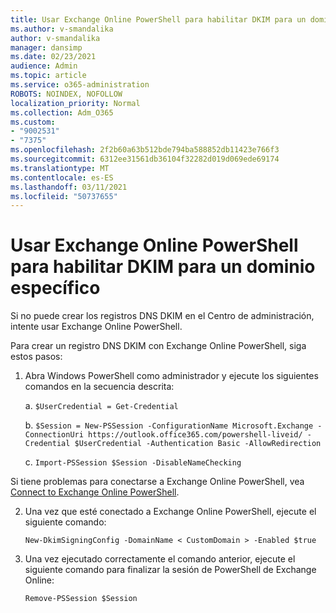 ```yaml
---
title: Usar Exchange Online PowerShell para habilitar DKIM para un dominio específico
ms.author: v-smandalika
author: v-smandalika
manager: dansimp
ms.date: 02/23/2021
audience: Admin
ms.topic: article
ms.service: o365-administration
ROBOTS: NOINDEX, NOFOLLOW
localization_priority: Normal
ms.collection: Adm_O365
ms.custom:
- "9002531"
- "7375"
ms.openlocfilehash: 2f2b60a63b512bde794ba588852db11423e766f3
ms.sourcegitcommit: 6312ee31561db36104f32282d019d069ede69174
ms.translationtype: MT
ms.contentlocale: es-ES
ms.lasthandoff: 03/11/2021
ms.locfileid: "50737655"
---
```

# <a name="use-exchange-online-powershell-to-enable-dkim-for-a-specific-domain"></a>Usar Exchange Online PowerShell para habilitar DKIM para un dominio específico

Si no puede crear los registros DNS DKIM en el Centro de administración, intente usar Exchange Online PowerShell. 

Para crear un registro DNS DKIM con Exchange Online PowerShell, siga estos pasos:

1. Abra Windows PowerShell como administrador y ejecute los siguientes comandos en la secuencia descrita:

    a. `$UserCredential = Get-Credential`

    b. `$Session = New-PSSession -ConfigurationName Microsoft.Exchange -ConnectionUri https://outlook.office365.com/powershell-liveid/ -Credential $UserCredential -Authentication Basic -AllowRedirection`

    c. `Import-PSSession $Session -DisableNameChecking`
    
Si tiene problemas para conectarse a Exchange Online PowerShell, vea [Connect to Exchange Online PowerShell](https://docs.microsoft.com/powershell/exchange/connect-to-exchange-online-powershell).

2. Una vez que esté conectado a Exchange Online PowerShell, ejecute el siguiente comando:

    `New-DkimSigningConfig -DomainName < CustomDomain > -Enabled $true`

3. Una vez ejecutado correctamente el comando anterior, ejecute el siguiente comando para finalizar la sesión de PowerShell de Exchange Online:

    `Remove-PSSession $Session` 



